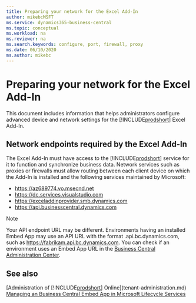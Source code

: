 ```yaml
---
title: Preparing your network for the Excel Add-In
author: mikebcMSFT
ms.service: dynamics365-business-central
ms.topic: conceptual
ms.workload: na
ms.reviewer: na
ms.search.keywords: configure, port, firewall, proxy
ms.date: 06/10/2020
ms.author: mikebc
---
```


# Preparing your network for the Excel Add-In

This document includes information that helps administrators configure advanced device and network settings for the [!INCLUDE[prodshort](../includes/prodshort.md)] Excel Add-In.

## Network endpoints required by the Excel Add-In
The Excel Add-In must have access to the [!INCLUDE[prodshort](../includes/prodshort.md)] service for it to function and synchronize business data. Network services such as proxies or firewalls must allow routing between each client device on which the Add-In is installed and the following services maintained by Microsoft:
- https://az689774.vo.msecnd.net
- https://dc.services.visualstudio.com
- https://exceladdinprovider.smb.dynamics.com
- https://api.businesscentral.dynamics.com

> [!NOTE]
> Your API endpoint URL may be different. Environments having an installed Embed App may use an API URL with the format <ApplicationName>.api.bc.dynamics.com, such as https://fabrikam.api.bc.dynamics.com. You can check if an environment uses an Embed App URL in the [Business Central Administration Center](administration/tenant-admin-center.md).

## See also
[Administration of [!INCLUDE[prodshort](../includes/prodshort.md)] Online](tenant-administration.md)  
[Managing an Business Central Embed App in Microsoft Lifecycle Services](deployment/embed-app-lifecycle-services.md#self-service-iw-sign-up---evaluation)  
